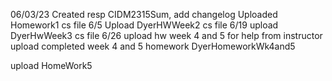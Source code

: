 06/03/23 Created resp CIDM2315Sum, add changelog
Uploaded Homework1 cs file 6/5
Upload DyerHWWeek2 cs file 6/19
upload DyerHwWeek3 cs file 6/26
upload hw week 4 and 5 for help from instructor
upload completed week 4 and 5 homework DyerHomeworkWk4and5

upload HomeWork5
